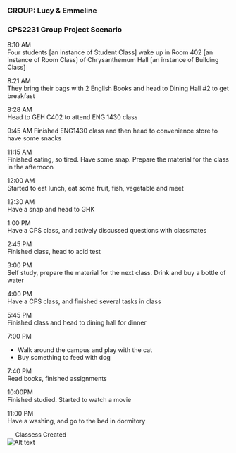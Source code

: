 ### GROUP: Lucy & Emmeline
### CPS2231 Group Project Scenario

8\:10 AM  
Four students [an instance of Student Class] wake up in Room 402 [an instance of Room Class] of Chrysanthemum Hall [an instance of Building Class]  

8\:21 AM  
They bring their bags with 2 English Books and head to Dining Hall #2 to get breakfast  

8\:28 AM  
Head to GEH C402 to attend ENG 1430 class

9\:45 AM
Finished ENG1430 class and then head to convenience store to have some snacks  

11\:15 AM  
Finished eating, so tired. Have some snap. Prepare the material for the class in the afternoon 
 
12\:00 AM  
Started to eat lunch, eat some fruit, fish, vegetable and meet  

12\:30 AM  
Have a snap and head to GHK  

1\:00 PM  
Have a CPS class, and actively discussed questions with classmates  

2\:45 PM  
Finished class, head to acid test  

3\:00 PM  
Self study, prepare the material for the next class. Drink and buy a bottle of water  

4\:00 PM  
Have a CPS class, and finished several tasks in class  

5\:45 PM   
Finished class and head to dining hall for dinner
 
7\:00 PM  
- Walk around the campus and play with the cat  
- Buy something to feed with dog

7\:40 PM  
Read books, finished assignments  

10\:00PM   
Finished studied. Started to watch a movie  

11\:00 PM  
Have a washing, and go to the bed in dormitory 

 
 Classess Created  
 ![Alt text](https://github.com/EmmelineXu/Campus-Life-Project-for-CPS2231/blob/main/IMG/%20Different%20Classes.jpeg)


























